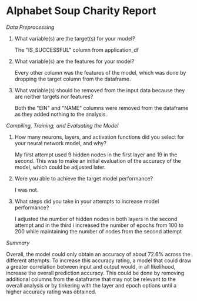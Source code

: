 # Alphabet Soup Charity Report

*Data Preprocessing*
1. What variable(s) are the target(s) for your model?
    
    The "IS_SUCCESSFUL" column from application_df

2. What variable(s) are the features for your model?

    Every other column was the features of the model, which was done by dropping the target column from the dataframe.

3. What variable(s) should be removed from the input data because they are neither targets nor features?

    Both the "EIN" and "NAME" columns were removed from the dataframe as they added nothing to the analysis.

*Compiling, Training, and Evaluating the Model*
1. How many neurons, layers, and activation functions did you select for your neural network model, and why?

    My first attempt used 9 hidden nodes in the first layer and 19 in the second. This was to make an initial evaluation of the accuracy of the model, which could be adjusted later.

2. Were you able to achieve the target model performance?

    I was not.

3. What steps did you take in your attempts to increase model performance?

    I adjusted the number of hidden nodes in both layers in the second attempt and in the third i increased the number of epochs from 100 to 200 while maintaining the number of nodes from the second attempt

*Summary*

Overall, the model could only obtain an accuracy of about 72.6% across the different attempts. To increase this accuracy rating, a model that could draw a greater correlation between input and output would, in all likelihood, increase the overall prediction accuracy. This could be done by removing additional columns from the dataframe that may not be relevant to the overall analysis or by tinkering with the layer and epoch options until a higher accuracy rating was obtained.
